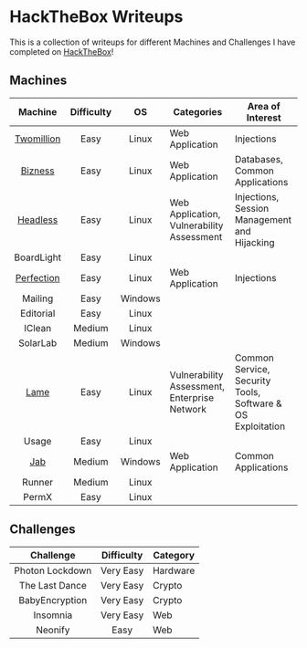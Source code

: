 # HackTheBox Writeups

This is a collection of writeups for different Machines and Challenges I have completed on [HackTheBox](https://www.hackthebox.com/)!

## Machines

| Machine | Difficulty | OS | Categories | Area of Interest
|:-------:|:----------:|:--:|------------|-----------------
| [Twomillion](Machines/Easy/TwoMillion.md) | Easy | Linux | Web Application | Injections
| [Bizness](Machines/Easy/Bizness.md) | Easy | Linux | Web Application | Databases, Common Applications
| [Headless](Machines/Easy/Headless.md) | Easy | Linux | Web Application, Vulnerability Assessment | Injections, Session Management and Hijacking
| BoardLight | Easy | Linux | | 
| [Perfection](Machines/Easy/Perfection.md) | Easy | Linux | Web Application | Injections
| Mailing | Easy | Windows | |
| Editorial | Easy | Linux | |
| IClean | Medium | Linux | |
| SolarLab | Medium | Windows | |
| [Lame](Machines/Easy/Lame.md) | Easy | Linux | Vulnerability Assessment, Enterprise Network | Common Service, Security Tools, Software & OS Exploitation
| Usage | Easy | Linux | |
| [Jab](Machines/Medium/Jab.md) | Medium | Windows | Web Application | Common Applications
| Runner | Medium | Linux | |
| PermX | Easy | Linux | |

## Challenges

| Challenge | Difficulty | Category
|:---------:|:----------:|------------
| Photon Lockdown | Very Easy | Hardware
| The Last Dance | Very Easy | Crypto
| BabyEncryption | Very Easy | Crypto
| Insomnia | Very Easy | Web
| Neonify | Easy | Web